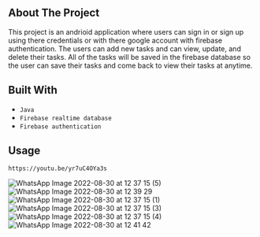 ## About The Project
This project is an andrioid application where users can sign in or sign up using there credentials or with there google account with firebase authentication. The users can add new tasks and can view, update, and delete their tasks. All of the tasks will be saved in the firebase database so the user can save their tasks and come back to view their tasks at anytime.

## Built With
- ```Java```
- ```Firebase realtime database```
- ```Firebase authentication```

## Usage
```A video of of the application is also provided below for a detailed look at the application and its functionality: 
https://youtu.be/yr7uC4OYa3s
``` 
![WhatsApp Image 2022-08-30 at 12 37 15 (5)](https://user-images.githubusercontent.com/86733538/187494706-891ffa10-bce7-4b2c-9ff8-9e40d8276903.jpeg)
![WhatsApp Image 2022-08-30 at 12 39 29](https://user-images.githubusercontent.com/86733538/187492494-3a4acc79-d6c2-4762-8325-55e17e31a124.jpeg)
![WhatsApp Image 2022-08-30 at 12 37 15 (1)](https://user-images.githubusercontent.com/86733538/187492541-65ade02f-f70d-424e-9789-397b2640ba93.jpeg)
![WhatsApp Image 2022-08-30 at 12 37 15 (3)](https://user-images.githubusercontent.com/86733538/187492640-1f41d2da-1648-4509-a0bd-09392f687e42.jpeg)
![WhatsApp Image 2022-08-30 at 12 37 15 (4)](https://user-images.githubusercontent.com/86733538/187492725-f7b4b797-64ac-474f-9707-78e072392bfa.jpeg)
![WhatsApp Image 2022-08-30 at 12 41 42](https://user-images.githubusercontent.com/86733538/187492912-89813f11-260c-45b0-8627-5dc98df9ad58.jpeg)


